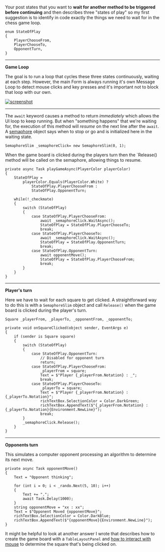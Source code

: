 Your post states that you want to **wait for another method to be triggered before continuing** and then describes three "states of play" so my first suggestion is to identify in code exactly the things we need to wait for in the chess game loop.

    enum StateOfPlay
    {
        PlayerChooseFrom,
        PlayerChooseTo,
        OpponentTurn,
    }

***
**Game Loop**

The goal is to run a loop that cycles these three states continuously, waiting at each step. However, the main Form is always running it's own Message Loop to detect mouse clicks and key presses and it's important not to block that loop with our own.

[![screenshot][1]][1] 

***
The `await` keyword causes a method to return _immediately_ which allows the UI loop to keep running. But when "something happens" that we're waiting for, the execution of this method will _resume_ on the next line after the `await`. A [semaphore](https://learn.microsoft.com/en-us/dotnet/api/system.threading.semaphoreslim) object says when to stop or go and is initialized here in the waiting state.

    SemaphoreSlim _semaphoreClick= new SemaphoreSlim(0, 1); 

When the game board is clicked during the players turn then the `Release() method will be called on the semaphore, allowing things to resume.

    private async Task playGameAsync(PlayerColor playerColor)
    {
        StateOfPlay = 
            playerColor.Equals(PlayerColor.White) ?
                StateOfPlay.PlayerChooseFrom :
                StateOfPlay.OpponentTurn;

        while(!_checkmate)
        {
            switch (StateOfPlay)
            {
                case StateOfPlay.PlayerChooseFrom:
                    await _semaphoreClick.WaitAsync();
                    StateOfPlay = StateOfPlay.PlayerChooseTo;
                    break;
                case StateOfPlay.PlayerChooseTo:
                    await _semaphoreClick.WaitAsync();
                    StateOfPlay = StateOfPlay.OpponentTurn;
                    break;
                case StateOfPlay.OpponentTurn:
                    await opponentMove();
                    StateOfPlay = StateOfPlay.PlayerChooseFrom;
                    break;
            }
        }
    }

***
**Player's turn**

Here we have to wait for each square to get clicked. A straightforward way to do this is with a `SemaphoreSlim` object and call `Release()` when the game board is clicked during the player's turn.

    Square _playerFrom, _playerTo, _opponentFrom, _opponentTo;

    private void onSquareClicked(object sender, EventArgs e)
    {
        if (sender is Square square)
        {
            switch (StateOfPlay)
            {
                case StateOfPlay.OpponentTurn:
                    // Disabled for opponent turn
                    return;
                case StateOfPlay.PlayerChooseFrom:
                    _playerFrom = square;
                    Text = $"Player {_playerFrom.Notation} : _";
                    break;
                case StateOfPlay.PlayerChooseTo:
                    _playerTo = square;
                    Text = $"Player {_playerFrom.Notation} : {_playerTo.Notation}";
                    richTextBox.SelectionColor = Color.DarkGreen;
                    richTextBox.AppendText($"{_playerFrom.Notation} : {_playerTo.Notation}{Environment.NewLine}");
                    break;
            }
            _semaphoreClick.Release();
        }
    }

***
**Opponents turn**

This simulates a computer opponent processing an algorithm to determine its next move.

    private async Task opponentMove()
    {
        Text = "Opponent thinking";
            
        for (int i = 0; i < _rando.Next(5, 10); i++)
        {
            Text += ".";
            await Task.Delay(1000);
        }
        string opponentMove = "xx : xx";
        Text = $"Opponent Moved {opponentMove}";
        richTextBox.SelectionColor = Color.DarkBlue;
        richTextBox.AppendText($"{opponentMove}{Environment.NewLine}");
    }

It might be helpful to look at another answer I wrote that describes how to create the game board with a `TableLayoutPanel` and [how to interact with mouse](https://stackoverflow.com/a/72959973/5438626) to determine the square that's being clicked on.

  [1]: https://i.stack.imgur.com/nt8nn.png
